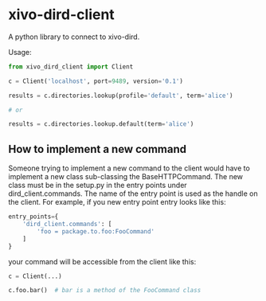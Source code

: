 xivo-dird-client
================

A python library to connect to xivo-dird.

Usage:

```python
from xivo_dird_client import Client

c = Client('localhost', port=9489, version='0.1')

results = c.directories.lookup(profile='default', term='alice')

# or

results = c.directories.lookup.default(term='alice')
```


## How to implement a new command

Someone trying to implement a new command to the client would have to implement
a new class sub-classing the BaseHTTPCommand. The new class must be in the
setup.py in the entry points under dird_client.commands. The name of the entry
point is used as the handle on the client. For example, if you new entry point
entry looks like this:

```python
entry_points={
    'dird_client.commands': [
        'foo = package.to.foo:FooCommand'
    ]
}
```

your command will be accessible from the client like this:

```python
c = Client(...)

c.foo.bar()  # bar is a method of the FooCommand class
```
